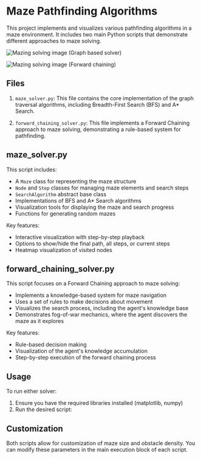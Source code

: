 # Maze Pathfinding Algorithms

This project implements and visualizes various pathfinding algorithms in a maze environment. It includes two main Python scripts that demonstrate different approaches to maze solving.

![Mazing solving image](image)
(Graph based solver)

![Mazing solving image](image2)
(Forward chaining)

## Files

1. `maze_solver.py`: This file contains the core implementation of the graph  traversal algorithms, including Breadth-First Search (BFS) and A* Search.

2. `forward_chaining_solver.py`: This file implements a Forward Chaining approach to maze solving, demonstrating a rule-based system for pathfinding.

## maze_solver.py

This script includes:
- A `Maze` class for representing the maze structure
- `Node` and `Step` classes for managing maze elements and search steps
- `SearchAlgorithm` abstract base class
- Implementations of BFS and A* Search algorithms
- Visualization tools for displaying the maze and search progress
- Functions for generating random mazes

Key features:
- Interactive visualization with step-by-step playback
- Options to show/hide the final path, all steps, or current steps
- Heatmap visualization of visited nodes

## forward_chaining_solver.py

This script focuses on a Forward Chaining approach to maze solving:
- Implements a knowledge-based system for maze navigation
- Uses a set of rules to make decisions about movement
- Visualizes the search process, including the agent's knowledge base
- Demonstrates fog-of-war mechanics, where the agent discovers the maze as it explores

Key features:
- Rule-based decision making
- Visualization of the agent's knowledge accumulation
- Step-by-step execution of the forward chaining process

## Usage

To run either solver:

1. Ensure you have the required libraries installed (matplotlib, numpy)
2. Run the desired script:

## Customization

Both scripts allow for customization of maze size and obstacle density. You can modify these parameters in the main execution block of each script.